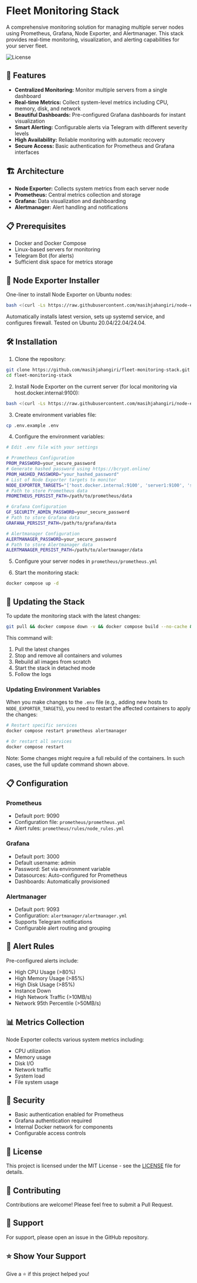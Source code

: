 # Fleet Monitoring Stack

A comprehensive monitoring solution for managing multiple server nodes using Prometheus, Grafana, Node Exporter, and Alertmanager. This stack provides real-time monitoring, visualization, and alerting capabilities for your server fleet.

![License](https://img.shields.io/badge/license-MIT-blue.svg)

## 🚀 Features

- **Centralized Monitoring:** Monitor multiple servers from a single dashboard
- **Real-time Metrics:** Collect system-level metrics including CPU, memory, disk, and network
- **Beautiful Dashboards:** Pre-configured Grafana dashboards for instant visualization
- **Smart Alerting:** Configurable alerts via Telegram with different severity levels
- **High Availability:** Reliable monitoring with automatic recovery
- **Secure Access:** Basic authentication for Prometheus and Grafana interfaces

## 🏗️ Architecture

- **Node Exporter:** Collects system metrics from each server node
- **Prometheus:** Central metrics collection and storage
- **Grafana:** Data visualization and dashboarding
- **Alertmanager:** Alert handling and notifications

## 📋 Prerequisites

- Docker and Docker Compose
- Linux-based servers for monitoring
- Telegram Bot (for alerts)
- Sufficient disk space for metrics storage

## 🚀 Node Exporter Installer

One-liner to install Node Exporter on Ubuntu nodes:
```bash
bash <(curl -Ls https://raw.githubusercontent.com/masihjahangiri/node-exporter-installer/main/install.sh)
```
Automatically installs latest version, sets up systemd service, and configures firewall. Tested on Ubuntu 20.04/22.04/24.04.

## 🛠️ Installation

1. Clone the repository:

```bash
git clone https://github.com/masihjahangiri/fleet-monitoring-stack.git
cd fleet-monitoring-stack
```

2. Install Node Exporter on the current server (for local monitoring via host.docker.internal:9100):
```bash
bash <(curl -Ls https://raw.githubusercontent.com/masihjahangiri/node-exporter-installer/main/install.sh)
```

3. Create environment variables file:
```bash
cp .env.example .env
```

4. Configure the environment variables:
```bash
# Edit .env file with your settings

# Prometheus Configuration
PROM_PASSWORD=your_secure_password
# Generate hashed password using https://bcrypt.online/
PROM_HASHED_PASSWORD="your_hashed_password"
# List of Node Exporter targets to monitor
NODE_EXPORTER_TARGETS="['host.docker.internal:9100', 'server1:9100', 'server2:9100']"
# Path to store Prometheus data
PROMETHEUS_PERSIST_PATH=/path/to/prometheus/data

# Grafana Configuration
GF_SECURITY_ADMIN_PASSWORD=your_secure_password
# Path to store Grafana data
GRAFANA_PERSIST_PATH=/path/to/grafana/data

# Alertmanager Configuration
ALERTMANAGER_PASSWORD=your_secure_password
# Path to store Alertmanager data
ALERTMANAGER_PERSIST_PATH=/path/to/alertmanager/data
```

5. Configure your server nodes in `prometheus/prometheus.yml`

6. Start the monitoring stack:
```bash
docker compose up -d
```

## 🔄 Updating the Stack

To update the monitoring stack with the latest changes:

```bash
git pull && docker compose down -v && docker compose build --no-cache && docker compose up -d && docker compose logs -f
```

This command will:
1. Pull the latest changes
2. Stop and remove all containers and volumes
3. Rebuild all images from scratch
4. Start the stack in detached mode
5. Follow the logs

### Updating Environment Variables

When you make changes to the `.env` file (e.g., adding new hosts to `NODE_EXPORTER_TARGETS`), you need to restart the affected containers to apply the changes:

```bash
# Restart specific services
docker compose restart prometheus alertmanager

# Or restart all services
docker compose restart
```

Note: Some changes might require a full rebuild of the containers. In such cases, use the full update command shown above.

## 📋 Configuration

### Prometheus
- Default port: 9090
- Configuration file: `prometheus/prometheus.yml`
- Alert rules: `prometheus/rules/node_rules.yml`

### Grafana
- Default port: 3000
- Default username: admin
- Password: Set via environment variable
- Datasources: Auto-configured for Prometheus
- Dashboards: Automatically provisioned

### Alertmanager
- Default port: 9093
- Configuration: `alertmanager/alertmanager.yml`
- Supports Telegram notifications
- Configurable alert routing and grouping

## 🚨 Alert Rules

Pre-configured alerts include:
- High CPU Usage (>80%)
- High Memory Usage (>85%)
- High Disk Usage (>85%)
- Instance Down
- High Network Traffic (>10MB/s)
- Network 95th Percentile (>50MB/s)

## 📊 Metrics Collection

Node Exporter collects various system metrics including:
- CPU utilization
- Memory usage
- Disk I/O
- Network traffic
- System load
- File system usage

## 🔐 Security

- Basic authentication enabled for Prometheus
- Grafana authentication required
- Internal Docker network for components
- Configurable access controls

## 📝 License

This project is licensed under the MIT License - see the [LICENSE](LICENSE) file for details.

## 🤝 Contributing

Contributions are welcome! Please feel free to submit a Pull Request.

## 📧 Support

For support, please open an issue in the GitHub repository.

## ⭐ Show Your Support

Give a ⭐️ if this project helped you!



